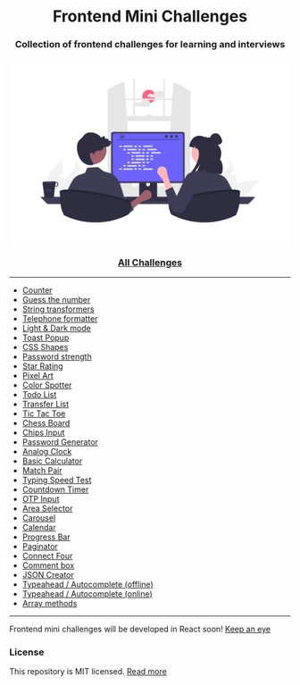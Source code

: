 <div align="center">
  <h1>Frontend Mini Challenges</h1>
  <h3>Collection of frontend challenges for learning and interviews</h3>
  <a href="https://sadanandpai.github.io/frontend-mini-challenges/"><img src="cover.png" alt="web programming" width="500px" /></a>
</div>

<div align="center">
  <h3><a href="https://sadanandpai.github.io/frontend-mini-challenges/">All Challenges</a></h3>
</div>

---

- [Counter](https://sadanandpai.github.io/frontend-mini-challenges/native/mc/counter/)
- [Guess the number](https://sadanandpai.github.io/frontend-mini-challenges/native/mc/guess-the-number/)
- [String transformers](https://sadanandpai.github.io/frontend-mini-challenges/native/mc/string-transformers/)
- [Telephone formatter](https://sadanandpai.github.io/frontend-mini-challenges/native/mc/telephone-formatter/)
- [Light & Dark mode](https://sadanandpai.github.io/frontend-mini-challenges/native/mc/light-dark-mode/)
- [Toast Popup](https://sadanandpai.github.io/frontend-mini-challenges/native/mc/toast-popup/)
- [CSS Shapes](https://sadanandpai.github.io/frontend-mini-challenges/native/mc/css-shapes/)
- [Password strength](https://sadanandpai.github.io/frontend-mini-challenges/native/mc/password-strength/)
- [Star Rating](https://sadanandpai.github.io/frontend-mini-challenges/native/mc/star-rating/)
- [Pixel Art](https://sadanandpai.github.io/frontend-mini-challenges/native/mc/pixel-art/)
- [Color Spotter](https://sadanandpai.github.io/frontend-mini-challenges/native/mc/color-spotter/)
- [Todo List](https://sadanandpai.github.io/frontend-mini-challenges/native/mc/todo-list/)
- [Transfer List](https://sadanandpai.github.io/frontend-mini-challenges/native/mc/transfer-list/)
- [Tic Tac Toe](https://sadanandpai.github.io/frontend-mini-challenges/native/mc/tic-tac-toe/)
- [Chess Board](https://sadanandpai.github.io/frontend-mini-challenges/native/mc/chess-board/)
- [Chips Input](https://sadanandpai.github.io/frontend-mini-challenges/native/mc/chips-input/)
- [Password Generator](https://sadanandpai.github.io/frontend-mini-challenges/native/mc/password-generator/)
- [Analog Clock](https://sadanandpai.github.io/frontend-mini-challenges/native/mc/analog-clock/)
- [Basic Calculator](https://sadanandpai.github.io/frontend-mini-challenges/native/mc/basic-calculator/)
- [Match Pair](https://sadanandpai.github.io/frontend-mini-challenges/native/mc/match-pair/)
- [Typing Speed Test](https://sadanandpai.github.io/frontend-mini-challenges/native/mc/typing-speed-test/)
- [Countdown Timer](https://sadanandpai.github.io/frontend-mini-challenges/native/mc/count-down-timer/)
- [OTP Input](https://sadanandpai.github.io/frontend-mini-challenges/native/mc/otp-input/)
- [Area Selector](https://sadanandpai.github.io/frontend-mini-challenges/native/mc/area-selector/)
- [Carousel](https://sadanandpai.github.io/frontend-mini-challenges/native/mc/carousel/)
- [Calendar](https://sadanandpai.github.io/frontend-mini-challenges/native/mc/calendar/)
- [Progress Bar](https://sadanandpai.github.io/frontend-mini-challenges/native/mc/progress-bar/)
- [Paginator](https://sadanandpai.github.io/frontend-mini-challenges/native/mc/paginator/)
- [Connect Four](https://sadanandpai.github.io/frontend-mini-challenges/native/mc/connect-four/)
- [Comment box](https://sadanandpai.github.io/frontend-mini-challenges/native/mc/comment-box/)
- [JSON Creator](https://sadanandpai.github.io/frontend-mini-challenges/native/mc/json-creator/)
- [Typeahead / Autocomplete (offline)](https://sadanandpai.github.io/frontend-mini-challenges/native/mc/type-ahead/)
- [Typeahead / Autocomplete (online)](https://sadanandpai.github.io/frontend-mini-challenges/native/mc/type-ahead-online/)
- [Array methods](https://sadanandpai.github.io/frontend-mini-challenges/native/mc/array-methods/)

---

Frontend mini challenges will be developed in React soon! [Keep an eye](https://sadanandpai.github.io/frontend-mini-challenges/react/dist/)

### License

This repository is MIT licensed. [Read more](./LICENSE)
